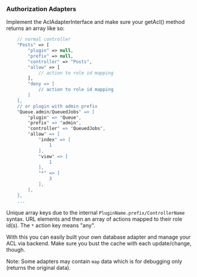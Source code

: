### Authorization Adapters

Implement the AclAdapterInterface and make sure your getAcl() method returns an array like so:
```php
    // normal controller
    "Posts" => [
        "plugin" => null,
        "prefix" => null,
        "controller" => "Posts",
        "allow" => [
        	// action to role id mapping
        ],
        "deny => [
        	// action to role id mapping
        ]
    ],
    // or plugin with admin prefix
    "Queue.admin/QueuedJobs" => [
        "plugin" => "Queue",
        "prefix" => "admin",
        "controller" => "QueuedJobs",
        "allow" => [
            "index" => [
                1
            ],
            "view" => [
                1
            ],
            "*" => [
                3
            ],
        ],
    ],
    ...
```

Unique array keys due to the internal `PluginName.prefix/ControllerName` syntax.
URL elements and then an array of actions mapped to their role id(s).
The `*` action key means "any".

With this you can easily built your own database adapter and manage your ACL via backend.
Make sure you bust the cache with each update/change, though.

Note: Some adapters may contain `map` data which is for debugging only (returns the original data).
